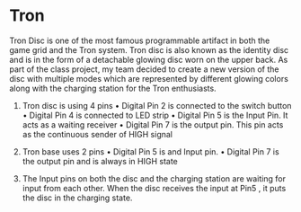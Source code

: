 # Tron

Tron Disc is one of the most famous programmable artifact in both the game grid and the Tron system. Tron disc is also known as the identity disc and is in the form of a detachable glowing disc worn on the upper back. As part of the class project, my team decided to create a new version of the disc with multiple modes which are represented by different glowing colors along with the charging station for the Tron enthusiasts. 

1.	Tron disc is using 4 pins
•	Digital Pin 2 is connected to the switch button
•	Digital Pin 4 is connected to LED strip
•	Digital Pin 5 is the Input Pin. It acts as a waiting receiver
•	Digital Pin 7 is the output pin. This pin acts as the continuous sender of HIGH signal

2.	Tron base uses 2 pins
•	Digital Pin 5 is and Input pin.
•	Digital Pin 7 is the output pin and is always in HIGH state

3.	The Input pins on both the disc and the charging station are waiting for input from each other. When the disc receives the input at Pin5 , it puts the disc in the charging state.
 